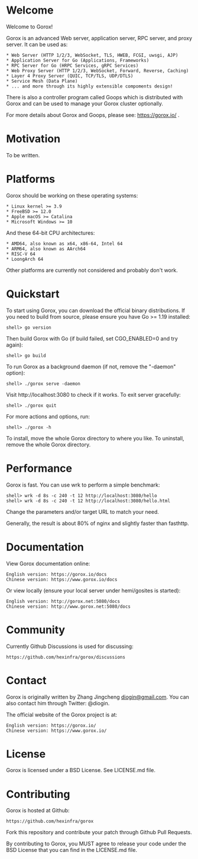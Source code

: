 Welcome
=======

  Welcome to Gorox!

  Gorox is an advanced Web server, application server, RPC server, and proxy
  server. It can be used as:

    * Web Server (HTTP 1/2/3, WebSocket, TLS, HWEB, FCGI, uwsgi, AJP)
    * Application Server for Go (Applications, Frameworks)
    * RPC Server for Go (HRPC Services, gRPC Services)
    * Web Proxy Server (HTTP 1/2/3, WebSocket, Forward, Reverse, Caching)
    * Layer 4 Proxy Server (QUIC, TCP/TLS, UDP/DTLS)
    * Service Mesh (Data Plane)
    * ... and more through its highly extensible compoments design!

  There is also a controller program called Goops which is distributed with
  Gorox and can be used to manage your Gorox cluster optionally.

  For more details about Gorox and Goops, please see: https://gorox.io/ .


Motivation
==========

  To be written.


Platforms
=========

  Gorox should be working on these operating systems:

    * Linux kernel >= 3.9
    * FreeBSD >= 12.0
    * Apple macOS >= Catalina
    * Microsoft Windows >= 10

  And these 64-bit CPU architectures:

    * AMD64, also known as x64, x86-64, Intel 64
    * ARM64, also known as AArch64
    * RISC-V 64
    * LoongArch 64

  Other platforms are currently not considered and probably don't work.


Quickstart
==========

  To start using Gorox, you can download the official binary distributions. If
  you need to build from source, please ensure you have Go >= 1.19 installed:

    shell> go version

  Then build Gorox with Go (if build failed, set CGO_ENABLED=0 and try again):

    shell> go build

  To run Gorox as a background daemon (if not, remove the "-daemon" option):

    shell> ./gorox serve -daemon

  Visit http://localhost:3080 to check if it works. To exit server gracefully:

    shell> ./gorox quit

  For more actions and options, run:

    shell> ./gorox -h

  To install, move the whole Gorox directory to where you like. To uninstall,
  remove the whole Gorox directory.


Performance
===========

  Gorox is fast. You can use wrk to perform a simple benchmark:

    shell> wrk -d 8s -c 240 -t 12 http://localhost:3080/hello
    shell> wrk -d 8s -c 240 -t 12 http://localhost:3080/hello.html

  Change the parameters and/or target URL to match your need.

  Generally, the result is about 80% of nginx and slightly faster than fasthttp.


Documentation
=============

  View Gorox documentation online:

    English version: https://gorox.io/docs
    Chinese version: https://www.gorox.io/docs

  Or view locally (ensure your local server under hemi/gosites is started):

    English version: http://gorox.net:5080/docs
    Chinese version: http://www.gorox.net:5080/docs


Community
=========

  Currently Github Discussions is used for discussing:

    https://github.com/hexinfra/gorox/discussions


Contact
=======

  Gorox is originally written by Zhang Jingcheng <diogin@gmail.com>.
  You can also contact him through Twitter: @diogin.

  The official website of the Gorox project is at:

    English version: https://gorox.io/
    Chinese version: https://www.gorox.io/


License
=======

  Gorox is licensed under a BSD License. See LICENSE.md file.


Contributing
============

  Gorox is hosted at Github:

    https://github.com/hexinfra/gorox

  Fork this repository and contribute your patch through Github Pull Requests.

  By contributing to Gorox, you MUST agree to release your code under the BSD
  License that you can find in the LICENSE.md file.

